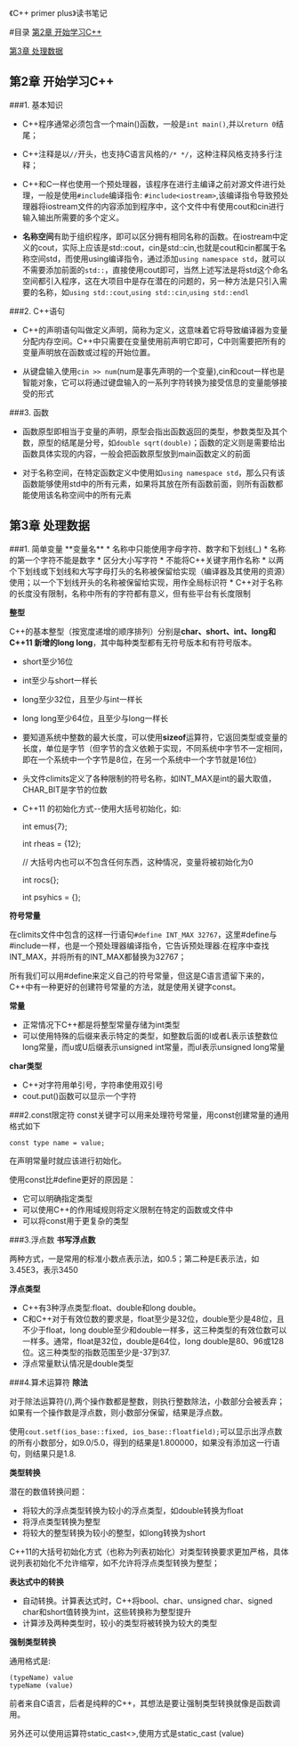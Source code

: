 
《C++ primer plus》读书笔记

#目录
[第2章 开始学习C++](#01)

[第3章 处理数据](#02)

<h2 id="01">第2章 开始学习C++</h2>
###1. 基本知识

* C++程序通常必须包含一个main()函数，一般是`int main()`,并以`return 0`结尾；

* C++注释是以`//`开头，也支持C语言风格的`/* */`，这种注释风格支持多行注释；

* C++和C一样也使用一个预处理器，该程序在进行主编译之前对源文件进行处理，一般是使用`#include`编译指令: `#include<iostream>`,该编译指令导致预处理器将iostream文件的内容添加到程序中，这个文件中有使用cout和cin进行输入输出所需要的多个定义。

* **名称空间**有助于组织程序，即可以区分拥有相同名称的函数。在iostream中定义的cout，实际上应该是std::cout，cin是std::cin,也就是cout和cin都属于名称空间std，而使用using编译指令，通过添加`using namespace std`，就可以不需要添加前面的`std::`，直接使用cout即可，当然上述写法是将std这个命名空间都引入程序，这在大项目中是存在潜在的问题的，另一种方法是只引入需要的名称，如`using std::cout`,`using std::cin`,`using std::endl`

###2. C++语句

* C++的声明语句叫做定义声明，简称为定义，这意味着它将导致编译器为变量分配内存空间。C++中只需要在变量使用前声明它即可，C中则需要把所有的变量声明放在函数或过程的开始位置。

* 从键盘输入使用`cin >> num`(num是事先声明的一个变量),cin和cout一样也是智能对象，它可以将通过键盘输入的一系列字符转换为接受信息的变量能够接受的形式

###3. 函数

* 函数原型即相当于变量的声明，原型会指出函数返回的类型，参数类型及其个数，原型的结尾是分号，如`double sqrt(double)`；函数的定义则是需要给出函数具体实现的内容，一般会把函数原型放到main函数定义的前面

* 对于名称空间，在特定函数定义中使用如`using namespace std`，那么只有该函数能够使用std中的所有元素，如果将其放在所有函数前面，则所有函数都能使用该名称空间中的所有元素


<h2 id="02">第3章 处理数据</h2>
###1. 简单变量
**变量名**
* 名称中只能使用字母字符、数字和下划线(_)
* 名称的第一个字符不能是数字
* 区分大小写字符
* 不能将C++关键字用作名称
* 以两个下划线或下划线和大写字母打头的名称被保留给实现（编译器及其使用的资源）使用；以一个下划线开头的名称被保留给实现，用作全局标识符
* C++对于名称的长度没有限制，名称中所有的字符都有意义，但有些平台有长度限制

**整型**

C++的基本整型（按宽度递增的顺序排列）分别是**char、short、int、long和C++11 新增的long long**，其中每种类型都有无符号版本和有符号版本。

* short至少16位
* int至少与short一样长
* long至少32位，且至少与int一样长
* long long至少64位，且至少与long一样长

* 要知道系统中整数的最大长度，可以使用**sizeof**运算符，它返回类型或变量的长度，单位是字节（但字节的含义依赖于实现，不同系统中字节不一定相同，即在一个系统中一个字节是8位，在另一个系统中一个字节就是16位）
* 头文件climits定义了各种限制的符号名称，如INT_MAX是int的最大取值，CHAR_BIT是字节的位数

* C++11 的初始化方式--使用大括号初始化，如:

    int emus{7};

    int rheas = {12};

    // 大括号内也可以不包含任何东西，这种情况，变量将被初始化为0

    int rocs{};

    int psyhics = {};

**符号常量**

在climits文件中包含的这样一行语句`#define INT_MAX 32767`，这里#define与#include一样，也是一个预处理器编译指令，它告诉预处理器:在程序中查找INT_MAX，并将所有的INT_MAX都替换为32767；

所有我们可以用#define来定义自己的符号常量，但这是C语言遗留下来的，C++中有一种更好的创建符号常量的方法，就是使用关键字const。

**常量**
* 正常情况下C++都是将整型常量存储为int类型
* 可以使用特殊的后缀来表示特定的类型，如整数后面的l或者L表示该整数位long常量，而u或U后缀表示unsigned int常量，而ul表示unsigned long常量

**char类型**
* C++对字符用单引号，字符串使用双引号
* cout.put()函数可以显示一个字符

###2.const限定符
const关键字可以用来处理符号常量，用const创建常量的通用格式如下

    const type name = value;
在声明常量时就应该进行初始化。

使用const比#define更好的原因是：
* 它可以明确指定类型
* 可以使用C++的作用域规则将定义限制在特定的函数或文件中
* 可以将const用于更复杂的类型

###3.浮点数
**书写浮点数**

两种方式，一是常用的标准小数点表示法，如0.5；第二种是E表示法，如3.45E3，表示3450

**浮点类型**
* C++有3种浮点类型:float、double和long double。
* C和C++对于有效位数的要求是，float至少是32位，double至少是48位，且不少于float，long double至少和double一样多，这三种类型的有效位数可以一样多。通常，float是32位，double是64位，long double是80、96或128位。这三种类型的指数范围至少是-37到37.
* 浮点常量默认情况是double类型

###4.算术运算符
**除法**

对于除法运算符(/),两个操作数都是整数，则执行整数除法，小数部分会被丢弃；如果有一个操作数是浮点数，则小数部分保留，结果是浮点数。

使用`cout.setf(ios_base::fixed, ios_base::floatfield);`可以显示出浮点数的所有小数部分，如9.0/5.0，得到的结果是1.800000，如果没有添加这一行语句，则结果只是1.8.

**类型转换**

潜在的数值转换问题：

* 将较大的浮点类型转换为较小的浮点类型，如double转换为float
* 将浮点类型转换为整型
* 将较大的整型转换为较小的整型，如long转换为short

C++11的大括号初始化方式（也称为列表初始化）对类型转换要求更加严格，具体说列表初始化不允许缩窄，如不允许将浮点类型转换为整型；

**表达式中的转换**

* 自动转换。计算表达式时，C++将bool、char、unsigned char、signed char和short值转换为int，这些转换称为整型提升
* 计算涉及两种类型时，较小的类型将被转换为较大的类型

**强制类型转换**

通用格式是:

    (typeName) value
    typeName (value)

前者来自C语言，后者是纯粹的C++，其想法是要让强制类型转换就像是函数调用。

另外还可以使用运算符static_cast<>,使用方式是static_cast<typeName> (value)




